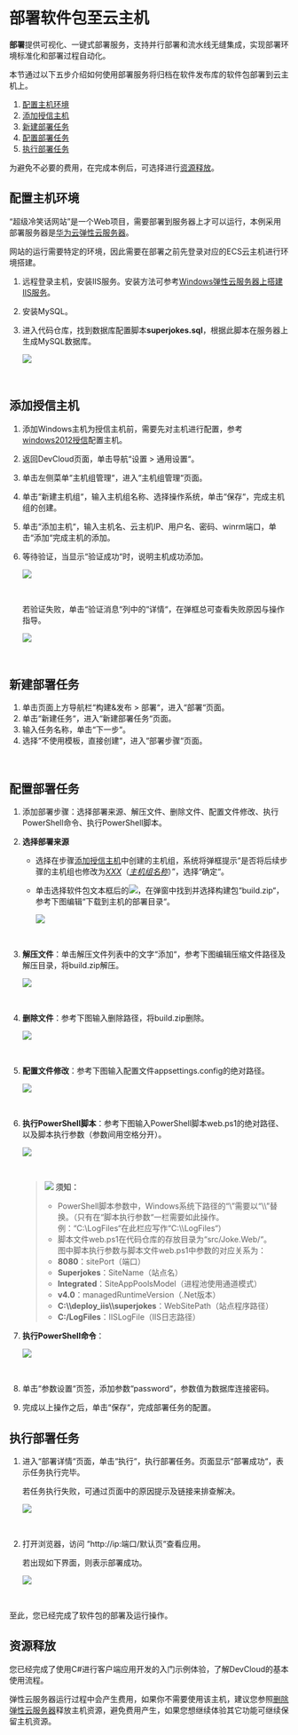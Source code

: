 # **部署软件包至云主机**<a name="devcloud_qs_0505"></a>

**部署**提供可视化、一键式部署服务，支持并行部署和流水线无缝集成，实现部署环境标准化和部署过程自动化。

本节通过以下五步介绍如何使用部署服务将归档在软件发布库的软件包部署到云主机上。

1.  [配置主机环境](#section59299441232)
2.  [添加授信主机](#section1457610572318)
3.  [新建部署任务](#section71691910049)
4.  [配置部署任务](#section106831257452)
5.  [执行部署任务](#section07448201849)

为避免不必要的费用，在完成本例后，可选择进行[资源释放](#section1547219292578)。

## **配置主机环境**<a name="section59299441232"></a>

“超级冷笑话网站”是一个Web项目，需要部署到服务器上才可以运行，本例采用部署服务器是[华为云弹性云服务器](https://support.huaweicloud.com/ecs/index.html)。

网站的运行需要特定的环境，因此需要在部署之前先登录对应的ECS云主机进行环境搭建。

1.  远程登录主机，安装IIS服务。安装方法可参考[Windows弹性云服务器上搭建IIS服务](https://support.huaweicloud.com/trouble-ecs/ecs_trouble_0701.html)。
2.  安装MySQL。
3.  进入代码仓库，找到数据库配置脚本**superjokes.sql**，根据此脚本在服务器上生成MySQL数据库。

    ![](figures/C--添加数据库文件.png)

      


## **添加授信主机**<a name="section1457610572318"></a>

1.  添加Windows主机为授信主机前，需要先对主机进行配置，参考[windows2012授信](https://support.huaweicloud.com/usermanual-deployman/deployman_hlp_1019.html)配置主机。
2.  返回DevCloud页面，单击导航“设置  \>  通用设置“。
3.  单击左侧菜单“主机组管理“，进入“主机组管理“页面。
4.  单击“新建主机组“，输入主机组名称、选择操作系统，单击“保存“，完成主机组的创建。
5.  单击“添加主机“，输入主机名、云主机IP、用户名、密码、winrm端口，单击“添加“完成主机的添加。
6.  等待验证，当显示“验证成功“时，说明主机成功添加。

    ![](figures/Windows-添加主机成功.png)

      

    若验证失败，单击“验证消息“列中的“详情“，在弹框总可查看失败原因与操作指导。

    ![](figures/Windows-添加主机失败.png)

      


## **新建部署任务**<a name="section71691910049"></a>

1.  单击页面上方导航栏“构建&发布  \>  部署“，进入“部署“页面。
2.  单击“新建任务“，进入“新建部署任务“页面。
3.  输入任务名称，单击“下一步“。
4.  选择“不使用模板，直接创建“，进入“部署步骤“页面。

  

## **配置部署任务**<a name="section106831257452"></a>

1.  添加部署步骤：选择部署来源、解压文件、删除文件、配置文件修改、执行PowerShell命令、执行PowerShell脚本。
2.  **选择部署来源**

    -   选择在步骤[添加授信主机](#section1457610572318)中创建的主机组，系统将弹框提示“是否将后续步骤的主机组也修改为<u>_XXX_</u>（<u>_主机组名称_</u>）”，选择“确定“。
    -   单击选择软件包文本框后的![](figures/icon-选择软件包.png)，在弹窗中找到并选择构建包“build.zip“，参考下图编辑“下载到主机的部署目录“。

        ![](figures/C--部署步骤-选择部署来源.png)

      

3.  **解压文件**：单击解压文件列表中的文字“添加“，参考下图编辑压缩文件路径及解压目录，将build.zip解压。

    ![](figures/C--部署步骤-解压文件.png)

      

4.  **删除文件**：参考下图输入删除路径，将build.zip删除。

    ![](figures/C--部署步骤-删除文件.png)

      

5.  **配置文件修改**：参考下图输入配置文件appsettings.config的绝对路径。

    ![](figures/C--部署步骤-配置文件修改.png)

      

6.  **执行PowerShell脚本**：参考下图输入PowerShell脚本web.ps1的绝对路径、以及脚本执行参数（参数间用空格分开）。

    ![](figures/C--部署步骤-执行PowerShell脚本.png)

      

    >![](public_sys-resources/icon-notice.gif) **须知：**   
    >-   PowerShell脚本参数中，Windows系统下路径的“\\”需要以“\\\\”替换。（只有在“脚本执行参数“一栏需要如此操作。例：“C:\\LogFiles“在此栏应写作“C:\\\\LogFiles“）  
    >-   脚本文件web.ps1在代码仓库的存放目录为“src/Joke.Web/“。  
    >    图中脚本执行参数与脚本文件web.ps1中参数的对应关系为：  
    >    -   **8080**：sitePort（端口）  
    >    -   **Superjokes**：SiteName（站点名）  
    >    -   **Integrated**：SiteAppPoolsModel（进程池使用通道模式）  
    >    -   **v4.0**：managedRuntimeVersion（.Net版本）  
    >    -   **C:\\\\deploy\_iis\\\\superjokes**：WebSitePath（站点程序路径）  
    >    -   **C:/LogFiles**：IISLogFile（IIS日志路径）  

7.  **执行PowerShell命令**：

    ![](figures/C--部署步骤-执行PowerShell命令.png)

      

8.  单击“参数设置“页签，添加参数“password“，参数值为数据库连接密码。
9.  完成以上操作之后，单击“保存“，完成部署任务的配置。

## **执行部署任务**<a name="section07448201849"></a>

1.  进入“部署详情“页面，单击“执行“，执行部署任务。页面显示“部署成功“，表示任务执行完毕。

    若任务执行失败，可通过页面中的原因提示及链接来排查解决。

    ![](figures/C--部署成功.png)

      

2.  打开浏览器，访问  “http://ip:端口/默认页“查看应用。

    若出现如下界面，则表示部署成功。

    ![](figures/C--产品页面展示.png)

      


至此，您已经完成了软件包的部署及运行操作。

## **资源释放**<a name="section1547219292578"></a>

您已经完成了使用C\#进行客户端应用开发的入门示例体验，了解DevCloud的基本使用流程。

弹性云服务器运行过程中会产生费用，如果你不需要使用该主机，建议您参照[删除弹性云服务器](https://support.huaweicloud.com/ecs_faq/zh-cn_topic_0018073218.html)释放主机资源，避免费用产生，如果您想继续体验其它功能可继续保留主机资源。

  

